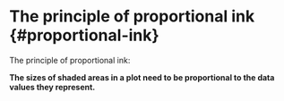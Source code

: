 


# The principle of proportional ink {#proportional-ink}

The principle of proportional ink:

**The sizes of shaded areas in a plot need to be proportional to the data values they represent.**

